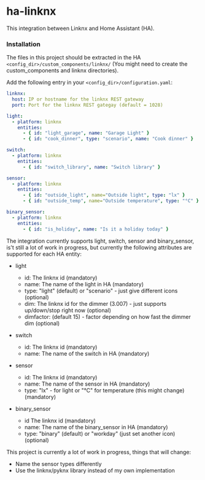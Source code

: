 # ha-linknx

This integration between Linknx and Home Assistant (HA).

### Installation

The files in this project should be extracted in the HA `<config_dir>/custom_components/linknx/` (You might need to create the custom_components and linknx directories).

Add the following entry in your `<config_dir>/configuration.yaml`:

```yaml
linknx:
  host: IP or hostname for the linknx REST gateway
  port: Port for the linknx REST gategay (default = 1028)

light:
  - platform: linknx
    entities:
      - { id: "light_garage", name: "Garage Light" }
      - { id: "cook_dinner", type: "scenario", name: "Cook dinner" }

switch:
  - platform: linknx
    entities:
      - { id: "switch_library", name: "Switch library" }

sensor:
  - platform: linknx
    entities:
      - { id: "outside_light", name="Outside light", type: "lx" }
      - { id: "outside_temp", name="Outside temperature", type: "°C" }

binary_sensor:
  - platform: linknx
    entities:
      - { id: "is_holiday", name: "Is it a holiday today" }

```

The integration currently supports light, switch, sensor and binary_sensor, is't still a lot of work in progress, but currently the following attributes are supported for each HA entity:

- light
  - id: The linknx id (mandatory)
  - name: The name of the light in HA (mandatory)
  - type: "light" (default) or "scenario" - just give different icons (optional)
  - dim: The linknx id for the dimmer (3.007) - just supports up/down/stop right now (optional)
  - dimfactor: (default 15) - factor depending on how fast the dimmer dim (optional)

- switch
  - id: The linknx id (mandatory)
  - name: The name of the switch in HA (mandatory)

- sensor
  - id: The linknx id (mandatory)
  - name: The name of the sensor in HA (mandatory)
  - type: "lx" - for light or "°C" for temperature (this might change) (mandatory)

- binary_sensor
  - id The linknx id (mandatory)
  - name: The name of the binary_sensor in HA (mandatory)
  - type: "binary" (default) or "workday" (just set another icon) (optional)

This project is currently a lot of work in progress, things that will change:

- Name the sensor types differently
- Use the linknx/pyknx library instead of my own implementation

